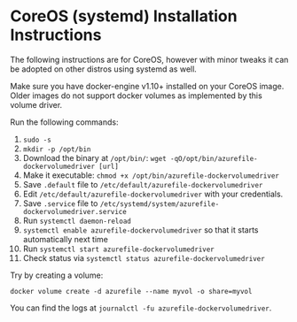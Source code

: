 # CoreOS (systemd) Installation Instructions

The following instructions are for CoreOS, however with minor tweaks it can be adopted
on other distros using systemd as well.

Make sure you have docker-engine v1.10+ installed on your CoreOS image. Older images
do not support docker volumes as implemented by this volume driver.

Run the following commands:

1. `sudo -s`
2. `mkdir -p /opt/bin`
3. Download the binary at `/opt/bin/`: `wget -qO/opt/bin/azurefile-dockervolumedriver [url]`
4. Make it executable: `chmod +x /opt/bin/azurefile-dockervolumedriver`
5. Save `.default` file to `/etc/default/azurefile-dockervolumedriver`
6. Edit `/etc/default/azurefile-dockervolumedriver` with your credentials.
7. Save `.service` file to `/etc/systemd/system/azurefile-dockervolumedriver.service`
8. Run `systemctl daemon-reload`
9. `systemctl enable azurefile-dockervolumedriver` so that it starts automatically next time
10. Run `systemctl start azurefile-dockervolumedriver`
11. Check status via `systemctl status azurefile-dockervolumedriver`

Try by creating a volume:

    docker volume create -d azurefile --name myvol -o share=myvol

You can find the logs at `journalctl -fu azurefile-dockervolumedriver`.


